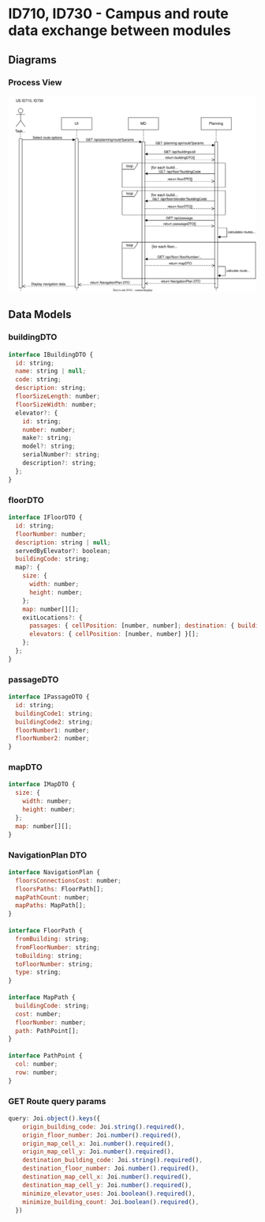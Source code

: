 # ID710, ID730 - Campus and route data exchange between modules

## Diagrams
### Process View
![PV](./ID710_ID730_PV.svg)

## Data Models
### buildingDTO
```javascript
interface IBuildingDTO {
  id: string;
  name: string | null;
  code: string;
  description: string;
  floorSizeLength: number;
  floorSizeWidth: number;
  elevator?: {
    id: string;
    number: number;
    make?: string;
    model?: string;
    serialNumber?: string;
    description?: string;
  };
}
```

### floorDTO
```javascript
interface IFloorDTO {
  id: string;
  floorNumber: number;
  description: string | null;
  servedByElevator?: boolean;
  buildingCode: string;
  map?: {
    size: {
      width: number;
      height: number;
    };
    map: number[][];
    exitLocations?: {
      passages: { cellPosition: [number, number]; destination: { buildingCode: string; floorNumber: number } }[];
      elevators: { cellPosition: [number, number] }[];
    };
  };
}
```

### passageDTO
```javascript
interface IPassageDTO {
  id: string;
  buildingCode1: string;
  buildingCode2: string;
  floorNumber1: number;
  floorNumber2: number;
}
```

### mapDTO
```javascript
interface IMapDTO {
  size: {
    width: number;
    height: number;
  };
  map: number[][];
}
```

### NavigationPlan DTO
```javascript
interface NavigationPlan {
  floorsConnectionsCost: number;
  floorsPaths: FloorPath[];
  mapPathCount: number;
  mapPaths: MapPath[];
}

interface FloorPath {
  fromBuilding: string;
  fromFloorNumber: string;
  toBuilding: string;
  toFloorNumber: string;
  type: string;
}

interface MapPath {
  buildingCode: string;
  cost: number;
  floorNumber: number;
  path: PathPoint[];
}

interface PathPoint {
  col: number;
  row: number;
}
```

### GET Route query params
```javascript
query: Joi.object().keys({
    origin_building_code: Joi.string().required(),
    origin_floor_number: Joi.number().required(),
    origin_map_cell_x: Joi.number().required(),
    origin_map_cell_y: Joi.number().required(),
    destination_building_code: Joi.string().required(),
    destination_floor_number: Joi.number().required(),
    destination_map_cell_x: Joi.number().required(),
    destination_map_cell_y: Joi.number().required(),
    minimize_elevator_uses: Joi.boolean().required(),
    minimize_building_count: Joi.boolean().required(),
  })
```